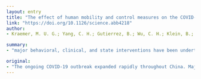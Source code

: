 ```yaml
---
layout: entry
title: "The effect of human mobility and control measures on the COVID-19 epidemic in China"
link: "https://doi.org/10.1126/science.abb4218"
author:
- Kraemer, M. U. G.; Yang, C. H.; Gutierrez, B.; Wu, C. H.; Klein, B.; Pigott, D. M.; du Plessis, L.; Faria, N. R.; Li, R.; Hanage, W. P.; Brownstein, J. S.; Layan, M.; Vespignani, A.; Tian, H.; Dye, C.; Pybus, O. G.; Scarpino, S. V.

summary:
- "major behavioral, clinical, and state interventions have been undertaken to mitigate the epidemic. It remains unclear how these unprecedented interventions, including travel restrictions, affected COVID-19 spread in China. We use real-time mobility data from Wuhan and detailed case data to elucidate the role of case importation on transmission in cities across China and ascertain the impact of control measures. This correlation dropped and growth rates became negative in most locations."

original:
- "The ongoing COVID-19 outbreak expanded rapidly throughout China. Major behavioral, clinical, and state interventions have been undertaken to mitigate the epidemic and prevent the persistence of the virus in human populations in China and worldwide. It remains unclear how these unprecedented interventions, including travel restrictions, affected COVID-19 spread in China. We use real-time mobility data from Wuhan and detailed case data including travel history to elucidate the role of case importation on transmission in cities across China and ascertain the impact of control measures. Early on, the spatial distribution of COVID-19 cases in China was explained well by human mobility data. Following the implementation of control measures, this correlation dropped and growth rates became negative in most locations, although shifts in the demographics of reported cases were still indicative of local chains of transmission outside Wuhan. This study shows that the drastic control measures implemented in China substantially mitigated the spread of COVID-19."
---
```


